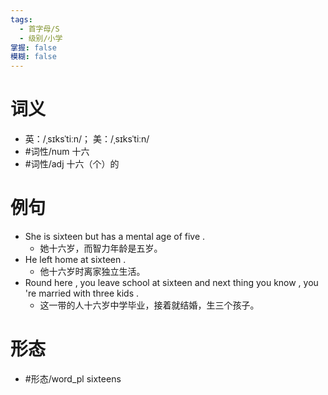 ```yaml
---
tags:
  - 首字母/S
  - 级别/小学
掌握: false
模糊: false
---
```

# 词义
- 英：/ˌsɪksˈtiːn/； 美：/ˌsɪksˈtiːn/
- #词性/num  十六
- #词性/adj  十六（个）的
# 例句
- She is sixteen but has a mental age of five .
	- 她十六岁，而智力年龄是五岁。
- He left home at sixteen .
	- 他十六岁时离家独立生活。
- Round here , you leave school at sixteen and next thing you know , you 're married with three kids .
	- 这一带的人十六岁中学毕业，接着就结婚，生三个孩子。
# 形态
- #形态/word_pl sixteens
